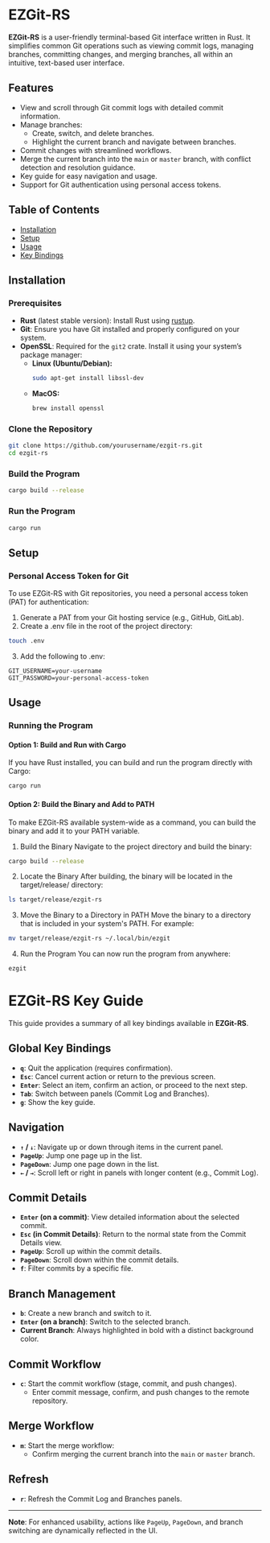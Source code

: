 # EZGit-RS

**EZGit-RS** is a user-friendly terminal-based Git interface written in Rust. It simplifies common Git operations such as viewing commit logs, managing branches, committing changes, and merging branches, all within an intuitive, text-based user interface.

## Features
- View and scroll through Git commit logs with detailed commit information.
- Manage branches:
  - Create, switch, and delete branches.
  - Highlight the current branch and navigate between branches.
- Commit changes with streamlined workflows.
- Merge the current branch into the `main` or `master` branch, with conflict detection and resolution guidance.
- Key guide for easy navigation and usage.
- Support for Git authentication using personal access tokens.

## Table of Contents
- [Installation](#installation)
- [Setup](#setup)
- [Usage](#usage)
- [Key Bindings](#key-bindings)

## Installation

### Prerequisites
- **Rust** (latest stable version): Install Rust using [rustup](https://rustup.rs/).
- **Git**: Ensure you have Git installed and properly configured on your system.
- **OpenSSL**: Required for the `git2` crate. Install it using your system’s package manager:
  - **Linux (Ubuntu/Debian):**
    ```bash
    sudo apt-get install libssl-dev
    ```
  - **MacOS:**
    ```bash
    brew install openssl
    ```

### Clone the Repository
```bash
git clone https://github.com/yourusername/ezgit-rs.git
cd ezgit-rs
```

### Build the Program
```bash
cargo build --release
```

### Run the Program
```bash
cargo run
```

## Setup

### Personal Access Token for Git

To use EZGit-RS with Git repositories, you need a personal access token (PAT) for authentication:

1. Generate a PAT from your Git hosting service (e.g., GitHub, GitLab).
2. Create a .env file in the root of the project directory:

```bash
touch .env
```
3. Add the following to .env:
```plaintext
GIT_USERNAME=your-username
GIT_PASSWORD=your-personal-access-token
```

## Usage

### Running the Program

#### Option 1: Build and Run with Cargo
If you have Rust installed, you can build and run the program directly with Cargo:
```bash
cargo run
```

#### Option 2: Build the Binary and Add to PATH
To make EZGit-RS available system-wide as a command, you can build the binary and add it to your PATH variable.

1. Build the Binary Navigate to the project directory and build the binary:
```bash
cargo build --release
```
2. Locate the Binary After building, the binary will be located in the target/release/ directory:
```bash
ls target/release/ezgit-rs
```
3. Move the Binary to a Directory in PATH Move the binary to a directory that is included in your system's PATH. For example:
```bash
mv target/release/ezgit-rs ~/.local/bin/ezgit
```
4. Run the Program You can now run the program from anywhere:
```bash
ezgit
```

# EZGit-RS Key Guide

This guide provides a summary of all key bindings available in **EZGit-RS**.

## Global Key Bindings
- **`q`**: Quit the application (requires confirmation).
- **`Esc`**: Cancel current action or return to the previous screen.
- **`Enter`**: Select an item, confirm an action, or proceed to the next step.
- **`Tab`**: Switch between panels (Commit Log and Branches).
- **`g`**: Show the key guide.

## Navigation
- **`↑` / `↓`**: Navigate up or down through items in the current panel.
- **`PageUp`**: Jump one page up in the list.
- **`PageDown`**: Jump one page down in the list.
- **`←` / `→`**: Scroll left or right in panels with longer content (e.g., Commit Log).

## Commit Details
- **`Enter` (on a commit)**: View detailed information about the selected commit.
- **`Esc` (in Commit Details)**: Return to the normal state from the Commit Details view.
- **`PageUp`**: Scroll up within the commit details.
- **`PageDown`**: Scroll down within the commit details.
- **`f`**: Filter commits by a specific file.

## Branch Management
- **`b`**: Create a new branch and switch to it.
- **`Enter` (on a branch)**: Switch to the selected branch.
- **Current Branch**: Always highlighted in bold with a distinct background color.

## Commit Workflow
- **`c`**: Start the commit workflow (stage, commit, and push changes).
  - Enter commit message, confirm, and push changes to the remote repository.

## Merge Workflow
- **`m`**: Start the merge workflow:
  - Confirm merging the current branch into the `main` or `master` branch.

## Refresh
- **`r`**: Refresh the Commit Log and Branches panels.

---

**Note**: For enhanced usability, actions like `PageUp`, `PageDown`, and branch switching are dynamically reflected in the UI.
